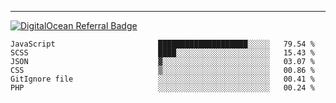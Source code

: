 ---
[![DigitalOcean Referral Badge](https://web-platforms.sfo2.digitaloceanspaces.com/WWW/Badge%203.svg)](https://www.digitalocean.com/?refcode=37fa54d82492&utm_campaign=Referral_Invite&utm_medium=Referral_Program&utm_source=badge)

<!--START_SECTION:waka-->

```text
JavaScript                       ████████████████████░░░░░   79.54 %
SCSS                             ████░░░░░░░░░░░░░░░░░░░░░   15.43 %
JSON                             ▓░░░░░░░░░░░░░░░░░░░░░░░░   03.07 %
CSS                              ▒░░░░░░░░░░░░░░░░░░░░░░░░   00.86 %
GitIgnore file                   ░░░░░░░░░░░░░░░░░░░░░░░░░   00.41 %
PHP                              ░░░░░░░░░░░░░░░░░░░░░░░░░   00.24 %
```

<!--END_SECTION:waka-->


[linkedin]: https://www.linkedin.com/in/mohamed-elh/

